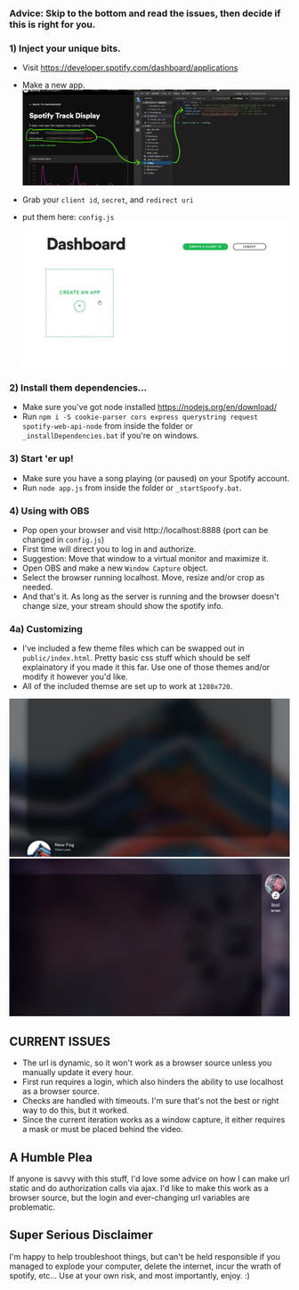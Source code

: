 ### Advice: Skip to the bottom and read the issues, then decide if this is right for you.

### 1) Inject your unique bits.
- Visit https://developer.spotify.com/dashboard/applications
- Make a new app.
![Theme 1](readme_img/spoofyconfig.jpg?raw=true)

- Grab your `client id`, `secret`, and `redirect uri`
- put them here: `config.js`
![Theme 1](readme_img/make-an-app.jpg?raw=true)

### 2)  Install them dependencies...
- Make sure you've got node installed https://nodejs.org/en/download/
- Run `npm i -S cookie-parser cors express querystring request spotify-web-api-node` from inside the folder or `_installDependencies.bat` if you're on windows.

### 3)  Start 'er up!
- Make sure you have a song playing (or paused) on your Spotify account.
- Run `node app.js` from inside the folder or `_startSpoofy.bat`.

### 4) Using with OBS
- Pop open your browser and visit http://localhost:8888 (port can be changed in `config.js`)
- First time will direct you to log in and authorize.
- Suggestion: Move that window to a virtual monitor and maximize it.
- Open OBS and make a new `Window Capture` object.
- Select the browser running localhost. Move, resize and/or crop as needed.
- And that's it. As long as the server is running and the browser doesn't change size, your stream should show the spotify info.

### 4a) Customizing
- I've included a few theme files which can be swapped out in `public/index.html`. Pretty basic css stuff which should be self explainatory if you made it this far. Use one of those themes and/or modify it however you'd like.
- All of the included themse are set up to work at `1280x720`.

![Theme 1](readme_img/screenshot1.jpg?raw=true)
![Theme 3](readme_img/screenshot2.jpg?raw=true)


## CURRENT ISSUES
- The url is dynamic, so it won't work as a browser source unless you manually update it every hour.
- First run requires a login, which also hinders the ability to use localhost as a browser source.
- Checks are handled with timeouts. I'm sure that's not the best or right way to do this, but it worked.
- Since the current iteration works as a window capture, it either requires a mask or must be placed behind the video.

## A Humble Plea
If anyone is savvy with this stuff, I'd love some advice on how I can make url static and do authorization calls via ajax. I'd like to make this work as a browser source, but the login and ever-changing url variables are problematic.

## Super Serious Disclaimer
I'm happy to help troubleshoot things, but can't be held responsible if you managed to explode your computer, delete the internet, incur the wrath of spotify, etc... Use at your own risk, and most importantly, enjoy. :)
